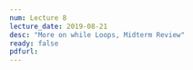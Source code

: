 ```yaml
---
num: Lecture 8
lecture_date: 2019-08-21
desc: "More on while Loops, Midterm Review"
ready: false
pdfurl:
---
```


